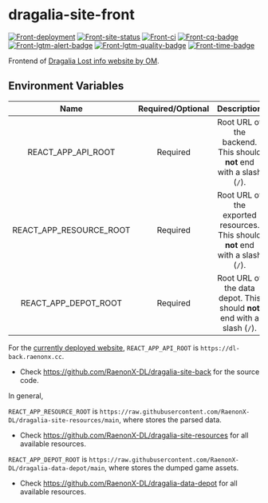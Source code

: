 # dragalia-site-front

[![Front-deployment]][Front-site]
[![Front-site-status]][Front-site]
[![Front-ci]][Front-ci-link]
[![Front-cq-badge]][Front-cq-link]
[![Front-lgtm-alert-badge]][Front-lgtm-alert-link]
[![Front-lgtm-quality-badge]][Front-lgtm-quality-link]
[![Front-time-badge]][Front-time-link]

Frontend of [Dragalia Lost info website by OM][DL-site].

[Front-deployment]: https://pyheroku-badge.herokuapp.com/?app=dragalia-site-front&style=flat-square
[Front-site]: https://dl.raenonx.cc
[Front-site-status]: https://img.shields.io/website?down_message=offline&up_message=online&url=https%3A%2F%2Fdl.raenonx.cc
[Front-cq-link]: https://www.codacy.com/gh/RaenonX-DL/dragalia-site-front/dashboard
[Front-cq-badge]: https://app.codacy.com/project/badge/Grade/83fa9f649f2e4001b848fc978642ea68
[Front-ci]: https://github.com/RaenonX-DL/dragalia-site-front/workflows/Node%20CI/badge.svg
[Front-ci-link]: https://github.com/RaenonX-DL/dragalia-site-front/actions?query=workflow%3A%22Node+CI%22
[Front-time-link]: https://wakatime.com/badge/github/RaenonX-DL/dragalia-site-front
[Front-time-badge]: https://wakatime.com/badge/github/RaenonX-DL/dragalia-site-front.svg
[Front-lgtm-alert-badge]: https://img.shields.io/lgtm/alerts/g/RaenonX-DL/dragalia-site-front.svg?logo=lgtm&logoWidth=18
[Front-lgtm-alert-link]: https://lgtm.com/projects/g/RaenonX-DL/dragalia-site-front/alerts/
[Front-lgtm-quality-badge]: https://img.shields.io/lgtm/grade/javascript/g/RaenonX-DL/dragalia-site-front.svg?logo=lgtm&logoWidth=18
[Front-lgtm-quality-link]: https://lgtm.com/projects/g/RaenonX-DL/dragalia-site-front/context:javascript

## Environment Variables

Name | Required/Optional | Description
:---: | :---: | :---:
REACT_APP_API_ROOT | Required | Root URL of the backend. This should **not** end with a slash (`/`).
REACT_APP_RESOURCE_ROOT | Required | Root URL of the exported resources. This should **not** end with a slash (`/`).
REACT_APP_DEPOT_ROOT | Required | Root URL of the data depot. This should **not** end with a slash (`/`).

For the [currently deployed website][DL-site], `REACT_APP_API_ROOT` is `https://dl-back.raenonx.cc`.

- Check https://github.com/RaenonX-DL/dragalia-site-back for the source code.

In general, 

`REACT_APP_RESOURCE_ROOT` is `https://raw.githubusercontent.com/RaenonX-DL/dragalia-site-resources/main`, where stores the parsed data.

- Check https://github.com/RaenonX-DL/dragalia-site-resources for all available resources.

`REACT_APP_DEPOT_ROOT` is `https://raw.githubusercontent.com/RaenonX-DL/dragalia-data-depot/main`, where stores the dumped game assets.

- Check https://github.com/RaenonX-DL/dragalia-data-depot for all available resources.

[DL-site]: https://dl.raenonx.cc
